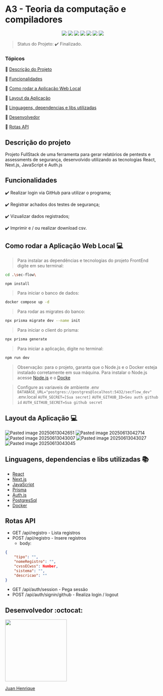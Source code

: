 <h1>A3 - Teoria da computação e compiladores</h1>

<p align="center">
  <img src="https://img.shields.io/static/v1?label=React&message=framework&color=blue&style=for-the-badge&logo=React"/>
  <img src="https://img.shields.io/static/v1?label=Next&message=framework&color=green&style=for-the-badge&logo=nextdotjs"/>
  <img src="http://img.shields.io/static/v1?label=Prisma&message=ORM&color=yellow&style=for-the-badge&logo=Prisma"/>
  <img src="http://img.shields.io/static/v1?label=OAuth&message=Auth.js&color=yellow&style=for-the-badge"/>
  <img src="http://img.shields.io/static/v1?label=PostgresSql&message=DataBase&color=red&style=for-the-badge&logo=postgresql"/>
  <img src="https://img.shields.io/static/v1?label=Docker&message=Container&color=blue&style=for-the-badge&logo=docker"/>
  <img src="http://img.shields.io/static/v1?label=STATUS&message=Finalizado&color=green&style=for-the-badge"/>
</p>

> Status do Projeto: ✔️ Finalizado.

### Tópicos 

:small_blue_diamond: [Descrição do Projeto](#descrição-do-projeto)

:small_blue_diamond: [Funcionalidades](#funcionalidades)

:small_blue_diamond: [Como rodar a Aplicação Web Local](#como-rodar-a-aplicação-web-local-computer)

:small_blue_diamond: [Layout da Aplicação](#layout-da-aplicação-computer)

:small_blue_diamond: [Linguagens, dependencias e libs utilizadas](#linguagens-dependencias-e-libs-utilizadas-books)

:small_blue_diamond: [Desenvolvedor](#desenvolvedor-octocat)

:small_blue_diamond: [Rotas API](#rotas-api)

## Descrição do projeto 

<p>
  Projeto FullStack de uma ferramenta para gerar relatórios de pentests e assessments de segurança, desenvolvido utilizando as tecnologias React, Next.js, JavaScript e Auth.js
</p>

## Funcionalidades

:heavy_check_mark: Realizar login via GitHub para utilizar o programa; 

:heavy_check_mark: Registrar achados dos testes de segurança;

:heavy_check_mark: Vizualizar dados registrados;

:heavy_check_mark: Imprimir e / ou realizar download csv.

## Como rodar a Aplicação Web Local :computer:
> Para instalar as dependências e tecnologias do projeto FrontEnd digite em seu terminal:
```sh
cd .\sec-flow\
```
```sh
npm install
```
> Para iniciar o banco de dados:
```sh
docker compose up -d
```
> Para rodar as migrates do banco:
```sh
npx prisma migrate dev --name init
```
> Para iniciar o client do prisma:
```sh
npx prisma generate
```
> Para iniciar a aplicação, digite no terminal:
```sh
npm run dev
```
> Observação: para o projeto, garanta que o Node.js e o Docker esteja instalado corretamente em sua máquina. Para instalar o Node.js acesse [Node.js](https://nodejs.org/en/download/prebuilt-installer) e o [Docke](https://www.docker.com/products/docker-desktop/)

> Configure as variaveis de ambiente
> .env
> `DATABASE_URL="postgres://postgres@localhost:5432/secflow_dev"`
> .env.local
> `AUTH_SECRET=[Sua secret]`
> `AUTH_GITHUB_ID=Seu auth github id`
> `AUTH_GITHUB_SECRET=Sua github secret`

## Layout da Aplicação :computer:
![Pasted image 20250613042651](https://github.com/user-attachments/assets/46327d8e-7a90-444a-8f58-0f8ba0759972)
![Pasted image 20250613042714](https://github.com/user-attachments/assets/48b7b254-68ae-4e73-b9fe-9adee60bc472)
![Pasted image 20250613043007](https://github.com/user-attachments/assets/d5a5aa8b-3aa2-4554-9f25-f10f1d8a46d8)
![Pasted image 20250613043027](https://github.com/user-attachments/assets/cad07208-ca01-43c3-9b9f-811633463128)
![Pasted image 20250613043045](https://github.com/user-attachments/assets/3e5b2171-7b71-41fe-b101-ca8c0d33853f)

## Linguagens, dependencias e libs utilizadas :books:

- [React](https://legacy.reactjs.org/docs/getting-started.html)
- [Next.js](https://nextjs.org/)
- [JavaScript](https://developer.mozilla.org/pt-BR/docs/Web/JavaScript)
- [Prisma](https://www.prisma.io/docs/orm)
- [Auth.js](https://authjs.dev/getting-started/authentication/oauth)
- [PostgresSql](https://www.postgresql.org/)
- [Docker](https://www.docker.com/)

## Rotas API

- GET /api/registro - Lista registros
- POST /api/registro - Insere registros
	- body:
```json
{
	"tipo": "",
	"nomeRegistro": "",
	"cvssECwss": Number,
	"sistema": "",
	"descricao": ""
}
```
- GET /api/auth/session - Pega sessão
- POST /api/auth/signin/github - Realiza login / logout
## Desenvolvedor :octocat:

[<img src="https://github.com/JuanHenrique04.png" width=200><br><p>Juan Henrique</p>](https://www.linkedin.com/in/juan-henrique-04b072235/)

[^1]: Listar registros

